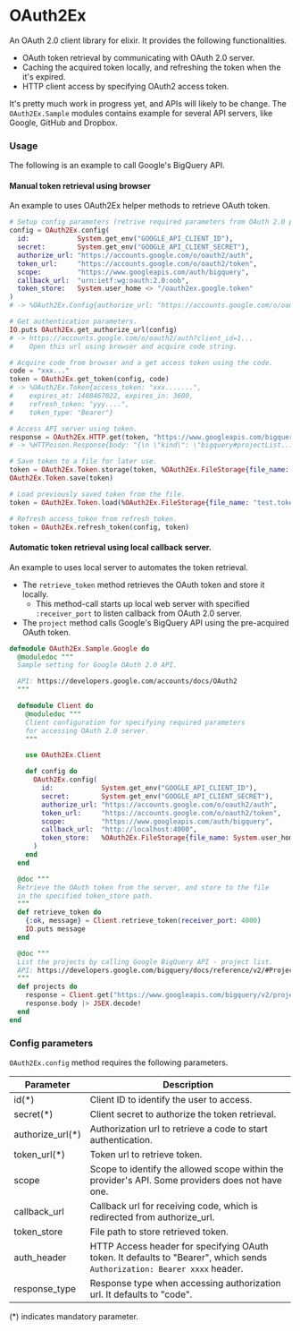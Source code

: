 # OAuth2Ex


An OAuth 2.0 client library for elixir. It provides the following functionalities.
- OAuth token retrieval by communicating with OAuth 2.0 server.
- Caching the acquired token locally, and refreshing the token when the it's expired.
- HTTP client access by specifying OAuth2 access token.

It's pretty much work in progress yet, and APIs will likely to be change.
The `OAuth2Ex.Sample` modules contains example for several API servers, like Google, GitHub and Dropbox.

### Usage
The following is an example to call Google's BigQuery API.

#### Manual token retrieval using browser
An example to uses OAuth2Ex helper methods to retrieve OAuth token.

```Elixir
# Setup config parameters (retrive required parameters from OAuth 2.0 providers).
config = OAuth2Ex.config(
  id:            System.get_env("GOOGLE_API_CLIENT_ID"),
  secret:        System.get_env("GOOGLE_API_CLIENT_SECRET"),
  authorize_url: "https://accounts.google.com/o/oauth2/auth",
  token_url:     "https://accounts.google.com/o/oauth2/token",
  scope:         "https://www.googleapis.com/auth/bigquery",
  callback_url:  "urn:ietf:wg:oauth:2.0:oob",
  token_store:   System.user_home <> "/oauth2ex.google.token"
)
# -> %OAuth2Ex.Config{authorize_url: "https://accounts.google.com/o/oauth2/auth"...

# Get authentication parameters.
IO.puts OAuth2Ex.get_authorize_url(config)
# -> https://accounts.google.com/o/oauth2/auth?client_id=1...
#    Open this url using browser and acquire code string.

# Acquire code from browser and a get access token using the code.
code = "xxx..."
token = OAuth2Ex.get_token(config, code)
# -> %OAuth2Ex.Token{access_token: "xxx.......",
#    expires_at: 1408467022, expires_in: 3600,
#    refresh_token: "yyy....",
#    token_type: "Bearer"}

# Access API server using token.
response = OAuth2Ex.HTTP.get(token, "https://www.googleapis.com/bigquery/v2/projects")
# -> %HTTPoison.Response{body: "{\n \"kind\": \"bigquery#projectList...

# Save token to a file for later use.
token = OAuth2Ex.Token.storage(token, %OAuth2Ex.FileStorage{file_name: "test.token"})
OAuth2Ex.Token.save(token)

# Load previously saved token from the file.
token = OAuth2Ex.Token.load(%OAuth2Ex.FileStorage{file_name: "test.token"})

# Refresh access_token from refresh_token.
token = OAuth2Ex.refresh_token(config, token)
```

#### Automatic token retrieval using local callback server.
An example to uses local server to automates the token retrieval.
- The `retrieve_token` method retrieves the OAuth token and store it locally.
    - This method-call starts up local web server with specified `:receiver_port` to listen callback from OAuth 2.0 server.
- The `project` method calls Google's BigQuery API using the pre-acquired OAuth token.

```Elixir
defmodule OAuth2Ex.Sample.Google do
  @moduledoc """
  Sample setting for Google OAuth 2.0 API.

  API: https://developers.google.com/accounts/docs/OAuth2
  """

  defmodule Client do
    @moduledoc """
    Client configuration for specifying required parameters
    for accessing OAuth 2.0 server.
    """

    use OAuth2Ex.Client

    def config do
      OAuth2Ex.config(
        id:            System.get_env("GOOGLE_API_CLIENT_ID"),
        secret:        System.get_env("GOOGLE_API_CLIENT_SECRET"),
        authorize_url: "https://accounts.google.com/o/oauth2/auth",
        token_url:     "https://accounts.google.com/o/oauth2/token",
        scope:         "https://www.googleapis.com/auth/bigquery",
        callback_url:  "http://localhost:4000",
        token_store:   %OAuth2Ex.FileStorage{file_name: System.user_home <> "/oauth2ex.google.token"}
      )
    end
  end

  @doc """
  Retrieve the OAuth token from the server, and store to the file
  in the specified token_store path.
  """
  def retrieve_token do
    {:ok, message} = Client.retrieve_token(receiver_port: 4000)
    IO.puts message
  end

  @doc """
  List the projects by calling Google BigQuery API - project list.
  API: https://developers.google.com/bigquery/docs/reference/v2/#Projects
  """
  def projects do
    response = Client.get("https://www.googleapis.com/bigquery/v2/projects")
    response.body |> JSEX.decode!
  end
end
```

### Config parameters
`OAuth2Ex.config` method requires the following parameters.

Parameter        | Description
---------------- | -------------
id(*)            | Client ID to identify the user to access.
secret(*)        | Client secret to authorize the token retrieval.
authorize_url(*) | Authorization url to retrieve a code to start authentication.
token_url(*)     | Token url to retrieve token.
scope            | Scope to identify the allowed scope within the provider's API. Some providers does not have one.
callback_url     | Callback url for receiving code, which is redirected from authorize_url.
token_store      | File path to store retrieved token.
auth_header      | HTTP Access header for specifying OAuth token. It defaults to "Bearer", which sends `Authorization: Bearer xxxx` header.
response_type    | Response type when accessing authorization url. It defaults to "code".
(*) indicates mandatory parameter.
